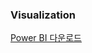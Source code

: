 ### Visualization

[Power BI 다운로드](https://www.microsoft.com/ko-kr/power-platform/products/power-bi/downloads)